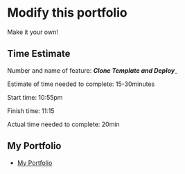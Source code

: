 # Modify this portfolio

Make it your own!

## Time Estimate

Number and name of feature: ___Clone Template and Deploy____

Estimate of time needed to complete: 15-30minutes

Start time: 10:55pm

Finish time: 11:15

Actual time needed to complete: 20min

## My Portfolio

- [My Portfolio](https://nerissa-leynes-portfolio.netlify.app/)
